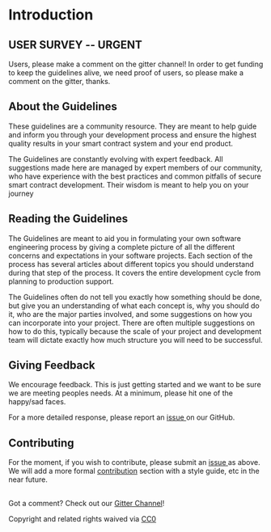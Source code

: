 # Introduction

## USER SURVEY -- URGENT

Users, please make a comment on the gitter channel!  In order to get funding to keep the guidelines alive, we need proof of users, so please  make a comment on the gitter, thanks.

## About the Guidelines

These guidelines are a community resource. They are meant to help guide and inform you through your development process and ensure the highest quality results in your smart contract system and your end product.

The Guidelines are constantly evolving with expert feedback. All suggestions made here are managed by expert members of our community, who have experience with the best practices and common pitfalls of secure smart contract development. Their wisdom is meant to help you on your journey

## Reading the Guidelines

The Guidelines are meant to aid you in formulating your own software engineering process by giving a complete picture of all the different concerns and expectations in your software projects. Each section of the process has several articles about different topics you should understand during that step of the process. It covers the entire development cycle from planning to production support.

The Guidelines often do not tell you exactly how something should be done, but give you an understanding of what each concept is, why you should do it, who are the major parties involved, and some suggestions on how you can incorporate into your project. There are often multiple suggestions on how to do this, typically because the scale of your project and development team will dictate exactly how much structure you will need to be successful.

## Giving Feedback

We encourage feedback. This is just getting started and we want to be sure we are meeting peoples needs. At a minimum, please hit one of the happy/sad faces.

For a more detailed response, please report an [issue ](https://github.com/SecurEth/guidelines/issues/new)on our GitHub.

## Contributing

For the moment, if you wish to contribute, please submit an [issue ](https://github.com/SecurEth/guidelines/issues/new)as above. We will add a more formal [contribution](contributing/guideline-revision-process.md) section with a style guide, etc in the near future.

##  

Got a comment?  Check out our [Gitter Channel](https://gitter.im/SecurEth_Guidelines/community#)!

Copyright and related rights waived via [CC0](https://creativecommons.org/publicdomain/zero/1.0/)

